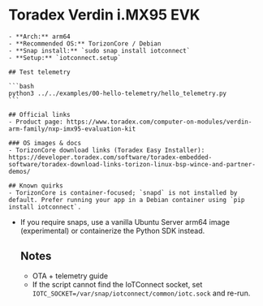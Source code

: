 # Toradex Verdin i.MX95 EVK

    - **Arch:** arm64
    - **Recommended OS:** TorizonCore / Debian
    - **Snap install:** `sudo snap install iotconnect`
    - **Setup:** `iotconnect.setup`

    ## Test telemetry

    ```bash
    python3 ../../examples/00-hello-telemetry/hello_telemetry.py
    ```

    ## Official links
    - Product page: https://www.toradex.com/computer-on-modules/verdin-arm-family/nxp-imx95-evaluation-kit

    ### OS images & docs
    - TorizonCore download links (Toradex Easy Installer): https://developer.toradex.com/software/toradex-embedded-software/toradex-download-links-torizon-linux-bsp-wince-and-partner-demos/

    ## Known quirks
    - TorizonCore is container-focused; `snapd` is not installed by default. Prefer running your app in a Debian container using `pip install iotconnect`.
- If you require snaps, use a vanilla Ubuntu Server arm64 image (experimental) or containerize the Python SDK instead.

    ## Notes
    - OTA + telemetry guide
    - If the script cannot find the IoTConnect socket, set `IOTC_SOCKET=/var/snap/iotconnect/common/iotc.sock` and re-run.
